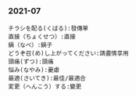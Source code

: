 ### 2021-07

```vocaview-list1
チラシを配る(くばる):發傳單
直接（ちょくせつ）:直接
鍋（なべ）:鍋子
どうぞ召(め)し上がってください:請盡情享用
頭痛(ずつ):頭痛
悩み(なやみ):憂慮
最適(さいてき):最佳/最適合
変更（へんこう）する:變更
```

